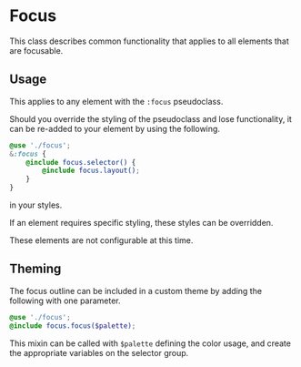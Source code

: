 # Focus

This class describes common functionality that applies to all elements that are focusable.

## Usage

This applies to any element with the `:focus` pseudoclass.

Should you override the styling of the pseudoclass and lose functionality, it can be re-added to your element by using the following.

```scss
@use './focus';
&:focus {
    @include focus.selector() {
        @include focus.layout();
    }
}
```

in your styles.

If an element requires specific styling, these styles can be overridden.

These elements are not configurable at this time.

## Theming

The focus outline can be included in a custom theme by adding the following with one parameter.

```scss
@use './focus';
@include focus.focus($palette);
```

This mixin can be called with `$palette` defining the color usage, and create the appropriate variables on the selector group.
